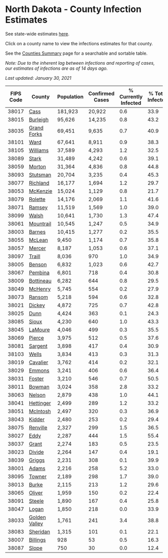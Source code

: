 # North Dakota - County Infection Estimates

See state-wide estimates [here](/infections/us-nd).

Click on a county name to view the infections estimates for that county.

See the [Counties Summary](/infections/summary-counties) page for a searchable and sortable table.

*Note: Due to the inherent lag between infections and reporting of cases, our estimates of infections are as of 14 days ago.*

*Last updated: January 30, 2021*

|   FIPS Code |                         County |   Population |   Confirmed Cases |   % Currently Infected |   % Total Infected |
|-------------|--------------------------------|--------------|-------------------|------------------------|--------------------|
|       38017 |                   [Cass](cass) |      181,923 |            20,922 |                    0.6 |               33.9 |
|       38015 |           [Burleigh](burleigh) |       95,626 |            14,235 |                    0.8 |               43.2 |
|       38035 |     [Grand Forks](grand-forks) |       69,451 |             9,635 |                    0.7 |               40.9 |
|       38101 |                   [Ward](ward) |       67,641 |             8,911 |                    0.9 |               38.3 |
|       38105 |           [Williams](williams) |       37,589 |             4,293 |                    1.2 |               32.5 |
|       38089 |                 [Stark](stark) |       31,489 |             4,242 |                    0.6 |               39.1 |
|       38059 |               [Morton](morton) |       31,364 |             4,836 |                    0.8 |               44.8 |
|       38093 |           [Stutsman](stutsman) |       20,704 |             3,235 |                    0.4 |               45.3 |
|       38077 |           [Richland](richland) |       16,177 |             1,694 |                    1.2 |               29.7 |
|       38053 |           [McKenzie](mckenzie) |       15,024 |             1,129 |                    0.8 |               21.7 |
|       38079 |             [Rolette](rolette) |       14,176 |             2,069 |                    1.1 |               41.6 |
|       38071 |               [Ramsey](ramsey) |       11,519 |             1,569 |                    1.0 |               39.0 |
|       38099 |                 [Walsh](walsh) |       10,641 |             1,730 |                    1.3 |               47.4 |
|       38061 |         [Mountrail](mountrail) |       10,545 |             1,247 |                    0.5 |               34.9 |
|       38003 |               [Barnes](barnes) |       10,415 |             1,277 |                    0.2 |               35.5 |
|       38055 |               [McLean](mclean) |        9,450 |             1,174 |                    0.7 |               35.8 |
|       38057 |               [Mercer](mercer) |        8,187 |             1,053 |                    0.6 |               37.1 |
|       38097 |               [Traill](traill) |        8,036 |               970 |                    1.0 |               34.9 |
|       38005 |               [Benson](benson) |        6,832 |             1,023 |                    0.6 |               42.7 |
|       38067 |             [Pembina](pembina) |        6,801 |               718 |                    0.4 |               30.8 |
|       38009 |         [Bottineau](bottineau) |        6,282 |               644 |                    0.8 |               29.5 |
|       38049 |             [McHenry](mchenry) |        5,745 |               554 |                    0.2 |               27.9 |
|       38073 |               [Ransom](ransom) |        5,218 |               594 |                    0.6 |               32.8 |
|       38021 |               [Dickey](dickey) |        4,872 |               725 |                    0.7 |               42.8 |
|       38025 |                   [Dunn](dunn) |        4,424 |               363 |                    0.1 |               24.3 |
|       38085 |                 [Sioux](sioux) |        4,230 |               640 |                    1.0 |               43.3 |
|       38045 |             [LaMoure](lamoure) |        4,046 |               499 |                    0.3 |               35.5 |
|       38069 |               [Pierce](pierce) |        3,975 |               512 |                    0.5 |               37.6 |
|       38081 |             [Sargent](sargent) |        3,898 |               417 |                    0.4 |               30.9 |
|       38103 |                 [Wells](wells) |        3,834 |               413 |                    0.3 |               31.3 |
|       38019 |           [Cavalier](cavalier) |        3,762 |               414 |                    0.2 |               32.1 |
|       38029 |               [Emmons](emmons) |        3,241 |               406 |                    0.6 |               36.4 |
|       38031 |               [Foster](foster) |        3,210 |               546 |                    0.7 |               50.5 |
|       38011 |               [Bowman](bowman) |        3,024 |               358 |                    2.8 |               33.2 |
|       38063 |               [Nelson](nelson) |        2,879 |               438 |                    1.0 |               44.1 |
|       38041 |         [Hettinger](hettinger) |        2,499 |               289 |                    1.2 |               33.2 |
|       38051 |           [McIntosh](mcintosh) |        2,497 |               320 |                    0.3 |               36.9 |
|       38043 |               [Kidder](kidder) |        2,480 |               253 |                    0.2 |               29.4 |
|       38075 |           [Renville](renville) |        2,327 |               299 |                    1.5 |               36.5 |
|       38027 |                   [Eddy](eddy) |        2,287 |               444 |                    1.5 |               55.4 |
|       38037 |                 [Grant](grant) |        2,274 |               183 |                    0.5 |               23.5 |
|       38023 |               [Divide](divide) |        2,264 |               147 |                    0.4 |               19.1 |
|       38039 |               [Griggs](griggs) |        2,231 |               308 |                    0.1 |               39.9 |
|       38001 |                 [Adams](adams) |        2,216 |               258 |                    5.2 |               33.0 |
|       38095 |               [Towner](towner) |        2,189 |               298 |                    1.7 |               39.0 |
|       38013 |                 [Burke](burke) |        2,115 |               213 |                    1.2 |               29.6 |
|       38065 |               [Oliver](oliver) |        1,959 |               150 |                    0.2 |               22.4 |
|       38091 |               [Steele](steele) |        1,890 |               167 |                    0.4 |               25.8 |
|       38047 |                 [Logan](logan) |        1,850 |               218 |                    0.0 |               33.9 |
|       38033 | [Golden Valley](golden-valley) |        1,761 |               241 |                    3.4 |               38.8 |
|       38083 |           [Sheridan](sheridan) |        1,315 |               101 |                    0.1 |               22.1 |
|       38007 |           [Billings](billings) |          928 |                53 |                    0.5 |               16.3 |
|       38087 |                 [Slope](slope) |          750 |                30 |                    0.0 |               12.4 |